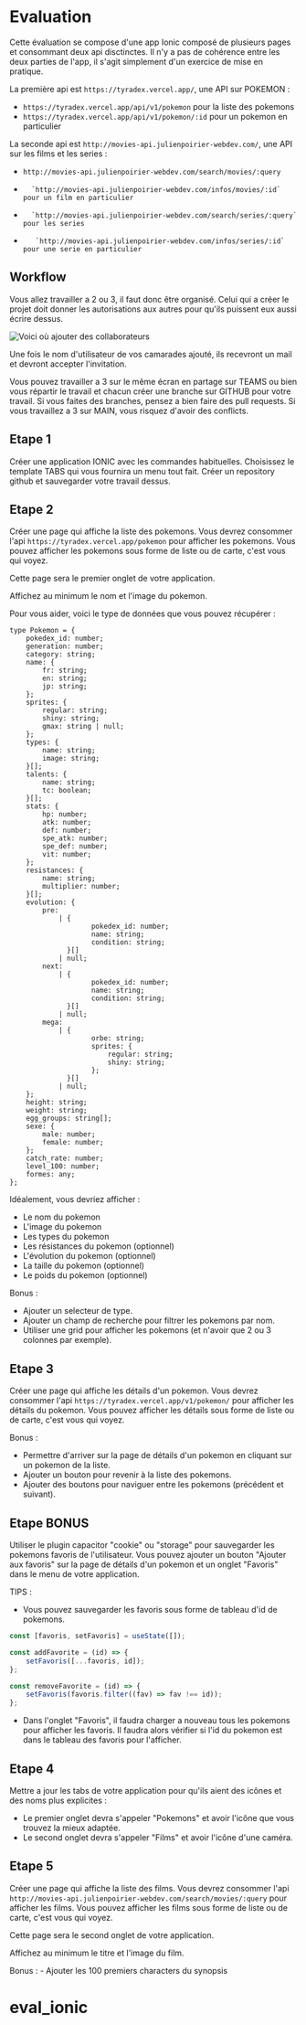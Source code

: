 # Evaluation

Cette évaluation se compose d'une app Ionic composé de plusieurs pages et consommant deux api disctinctes. Il n'y a pas de cohérence entre les deux parties de l'app, il s'agit simplement d'un exercice de mise en pratique.

La première api est `https://tyradex.vercel.app/`, une API sur POKEMON :

-   `https://tyradex.vercel.app/api/v1/pokemon` pour la liste des pokemons
-   `https://tyradex.vercel.app/api/v1/pokemon/:id` pour un pokemon en particulier

La seconde api est `http://movies-api.julienpoirier-webdev.com/`, une API sur les films et les series :

- 	`http://movies-api.julienpoirier-webdev.com/search/movies/:query`
-   	`http://movies-api.julienpoirier-webdev.com/infos/movies/:id` pour un film en particulier
-   	`http://movies-api.julienpoirier-webdev.com/search/series/:query` pour les series
-   	 `http://movies-api.julienpoirier-webdev.com/infos/series/:id` pour une serie en particulier

## Workflow

Vous allez travailler a 2 ou 3, il faut donc être organisé. Celui qui a créer le projet doit donner les autorisations aux autres pour qu'ils puissent eux aussi écrire dessus.

![Voici où ajouter des collaborateurs](image.png)

Une fois le nom d'utilisateur de vos camarades ajouté, ils recevront un mail et devront accepter l'invitation.

Vous pouvez travailler a 3 sur le même écran en partage sur TEAMS ou bien vous répartir le travail et chacun créer une branche sur GITHUB pour votre travail. Si vous faites des branches, pensez a bien faire des pull requests. Si vous travaillez a 3 sur MAIN, vous risquez d'avoir des conflicts.

## Etape 1

Créer une application IONIC avec les commandes habituelles. Choisissez le template TABS qui vous fournira un menu tout fait.
Créer un repository github et sauvegarder votre travail dessus.

## Etape 2

Créer une page qui affiche la liste des pokemons. Vous devrez consommer l'api `https://tyradex.vercel.app/pokemon` pour afficher les pokemons. Vous pouvez afficher les pokemons sous forme de liste ou de carte, c'est vous qui voyez.

Cette page sera le premier onglet de votre application.

Affichez au minimum le nom et l'image du pokemon.

Pour vous aider, voici le type de données que vous pouvez récupérer :

```tsx
type Pokemon = {
	pokedex_id: number;
	generation: number;
	category: string;
	name: {
		fr: string;
		en: string;
		jp: string;
	};
	sprites: {
		regular: string;
		shiny: string;
		gmax: string | null;
	};
	types: {
		name: string;
		image: string;
	}[];
	talents: {
		name: string;
		tc: boolean;
	}[];
	stats: {
		hp: number;
		atk: number;
		def: number;
		spe_atk: number;
		spe_def: number;
		vit: number;
	};
	resistances: {
		name: string;
		multiplier: number;
	}[];
	evolution: {
		pre:
			| {
					pokedex_id: number;
					name: string;
					condition: string;
			  }[]
			| null;
		next:
			| {
					pokedex_id: number;
					name: string;
					condition: string;
			  }[]
			| null;
		mega:
			| {
					orbe: string;
					sprites: {
						regular: string;
						shiny: string;
					};
			  }[]
			| null;
	};
	height: string;
	weight: string;
	egg_groups: string[];
	sexe: {
		male: number;
		female: number;
	};
	catch_rate: number;
	level_100: number;
	formes: any;
};
```

Idéalement, vous devriez afficher :

-   Le nom du pokemon
-   L'image du pokemon
-   Les types du pokemon
-   Les résistances du pokemon (optionnel)
-   L'évolution du pokemon (optionnel)
-   La taille du pokemon (optionnel)
-   Le poids du pokemon (optionnel)

Bonus :

-   Ajouter un selecteur de type.
-   Ajouter un champ de recherche pour filtrer les pokemons par nom.
-   Utiliser une grid pour afficher les pokemons (et n'avoir que 2 ou 3 colonnes par exemple).

## Etape 3

Créer une page qui affiche les détails d'un pokemon. Vous devrez consommer l'api `https://tyradex.vercel.app/v1/pokemon/` pour afficher les détails du pokemon. Vous pouvez afficher les détails sous forme de liste ou de carte, c'est vous qui voyez.

Bonus :

-   Permettre d'arriver sur la page de détails d'un pokemon en cliquant sur un pokemon de la liste.
-   Ajouter un bouton pour revenir à la liste des pokemons.
-   Ajouter des boutons pour naviguer entre les pokemons (précédent et suivant).

## Etape BONUS

Utiliser le plugin capacitor "cookie" ou "storage" pour sauvegarder les pokemons favoris de l'utilisateur. Vous pouvez ajouter un bouton "Ajouter aux favoris" sur la page de détails d'un pokemon et un onglet "Favoris" dans le menu de votre application.

TIPS :

-   Vous pouvez sauvegarder les favoris sous forme de tableau d'id de pokemons.

```jsx
const [favoris, setFavoris] = useState([]);

const addFavorite = (id) => {
	setFavoris([...favoris, id]);
};

const removeFavorite = (id) => {
	setFavoris(favoris.filter((fav) => fav !== id));
};
```

-   Dans l'onglet "Favoris", il faudra charger a nouveau tous les pokemons pour afficher les favoris. Il faudra alors vérifier si l'id du pokemon est dans le tableau des favoris pour l'afficher.

## Etape 4

Mettre a jour les tabs de votre application pour qu'ils aient des icônes et des noms plus explicites : 
-  Le premier onglet devra s'appeler "Pokemons" et avoir l'icône que vous trouvez la mieux adaptée.
-  Le second onglet devra s'appeler "Films" et avoir l'icône d'une caméra.

## Etape 5

Créer une page qui affiche la liste des films. Vous devrez consommer l'api `http://movies-api.julienpoirier-webdev.com/search/movies/:query` pour afficher les films. Vous pouvez afficher les films sous forme de liste ou de carte, c'est vous qui voyez.

Cette page sera le second onglet de votre application.

Affichez au minimum le titre et l'image du film.

Bonus : - Ajouter les 100 premiers characters du synopsis

# eval_ionic
